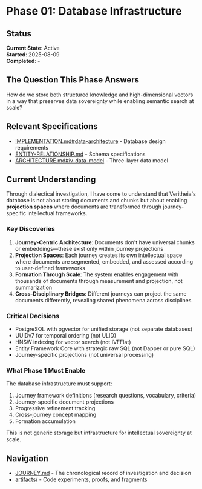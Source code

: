 # Phase 01: Database Infrastructure

## Status
**Current State**: Active  
**Started**: 2025-08-09  
**Completed**: -  

## The Question This Phase Answers

How do we store both structured knowledge and high-dimensional vectors in a way that preserves data sovereignty while enabling semantic search at scale?

## Relevant Specifications

- [IMPLEMENTATION.md#data-architecture](../../../docs/IMPLEMENTATION.md#data-architecture) - Database design requirements
- [ENTITY-RELATIONSHIP.md](../../../docs/ENTITY-RELATIONSHIP.md) - Schema specifications  
- [ARCHITECTURE.md#iv-data-model](../../../docs/ARCHITECTURE.md#iv-data-model) - Three-layer data model

## Current Understanding

Through dialectical investigation, I have come to understand that Veritheia's database is not about storing documents and chunks but about enabling **projection spaces** where documents are transformed through journey-specific intellectual frameworks.

### Key Discoveries

1. **Journey-Centric Architecture**: Documents don't have universal chunks or embeddings—these exist only within journey projections
2. **Projection Spaces**: Each journey creates its own intellectual space where documents are segmented, embedded, and assessed according to user-defined frameworks
3. **Formation Through Scale**: The system enables engagement with thousands of documents through measurement and projection, not summarization
4. **Cross-Disciplinary Bridges**: Different journeys can project the same documents differently, revealing shared phenomena across disciplines

### Critical Decisions

- PostgreSQL with pgvector for unified storage (not separate databases)
- UUIDv7 for temporal ordering (not ULID)
- HNSW indexing for vector search (not IVFFlat)
- Entity Framework Core with strategic raw SQL (not Dapper or pure SQL)
- Journey-specific projections (not universal processing)

### What Phase 1 Must Enable

The database infrastructure must support:
1. Journey framework definitions (research questions, vocabulary, criteria)
2. Journey-specific document projections
3. Progressive refinement tracking
4. Cross-journey concept mapping
5. Formation accumulation

This is not generic storage but infrastructure for intellectual sovereignty at scale.

## Navigation

- [JOURNEY.md](./JOURNEY.md) - The chronological record of investigation and decision
- [artifacts/](./artifacts/) - Code experiments, proofs, and fragments